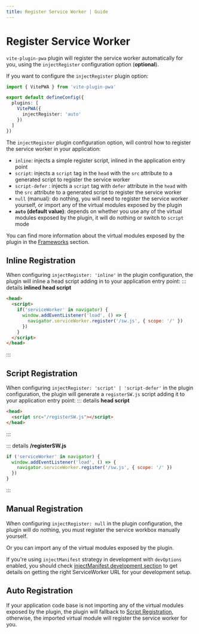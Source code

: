 ```yaml
---
title: Register Service Worker | Guide
---
```


# Register Service Worker

`vite-plugin-pwa` plugin will register the service worker automatically for you, using the `injectRegister` configuration option (**optional**).

If you want to configure the `injectRegister` plugin option:
```ts
import { VitePWA } from 'vite-plugin-pwa'

export default defineConfig({
  plugins: [
    VitePWA({
      injectRegister: 'auto'
    })
  ]
})
```

The `injectRegister` plugin configuration option, will control how to register the service worker in your application:
- `inline`: injects a simple register script, inlined in the application entry point
- `script`: injects a `script` tag in the `head` with the `src` attribute to a generated script to register the service worker
- `script-defer` <Badge type="tip" text="from v0.17.2+" />: injects a `script` tag with `defer` attribute in the `head` with the `src` attribute to a generated script to register the service worker
- `null` (manual): do nothing, you will need to register the service worker yourself, or import any of the virtual modules exposed by the plugin
- **`auto` (default value)**: depends on whether you use any of the virtual modules exposed by the plugin, it will do nothing or switch to `script` mode

You can find more information about the virtual modules exposed by the plugin in the [Frameworks](/frameworks/) section.

## Inline Registration

When configuring `injectRegister: 'inline'` in the plugin configuration, the plugin will inline a head script adding in to your application entry point:
::: details **inlined head script**
```html
<head>
  <script>
    if('serviceWorker' in navigator) {
      window.addEventListener('load', () => {
        navigator.serviceWorker.register('/sw.js', { scope: '/' })
      })
    }
  </script>
</head>
```
:::

## Script Registration

When configuring `injectRegister: 'script' | 'script-defer'` in the plugin configuration, the plugin will generate a `registerSW.js` script adding it to your application entry point:
::: details **head script**
```html
<head>
  <script src="/registerSW.js"></script>
</head>
```
:::

::: details **/registerSW.js**
```js
if ('serviceWorker' in navigator) {
  window.addEventListener('load', () => {
    navigator.serviceWorker.register('/sw.js', { scope: '/' })
  })
}
```
:::

## Manual Registration

When configuring `injectRegister: null` in the plugin configuration, the plugin will do nothing, you must register the service workbox manually yourself.

Or you can import any of the virtual modules exposed by the plugin.

If you're using `injectManifest` strategy in development with `devOptions` enabled, you should check [injectManifest development section](/guide/development#injectmanifest-strategy) to get details on getting the right ServiceWorker URL for your development setup.

## Auto Registration

If your application code base is not importing any of the virtual modules exposed by the plugin, the plugin will fallback to [Script Registration](/guide/register-service-worker#script-registration), otherwise, the imported virtual module will register the service worker for you.
